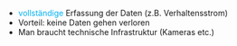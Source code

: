 - <span style="color:rgb(0, 176, 240)">vollständige</span> Erfassung der Daten (z.B. Verhaltensstrom)
- Vorteil: keine Daten gehen verloren
- Man braucht technische Infrastruktur (Kameras etc.)